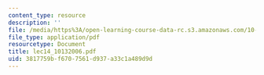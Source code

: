 ```yaml
---
content_type: resource
description: ''
file: /media/https%3A/open-learning-course-data-rc.s3.amazonaws.com/10-569-synthesis-of-polymers-fall-2006/3817759bf6707561d937a33c1a489d9d_lec14_10132006.pdf
file_type: application/pdf
resourcetype: Document
title: lec14_10132006.pdf
uid: 3817759b-f670-7561-d937-a33c1a489d9d
---
```

